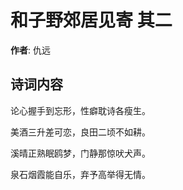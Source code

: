 # 和子野郊居见寄  其二

**作者**: 仇远

## 诗词内容

论心握手到忘形，性癖耽诗各瘦生。

美酒三升差可恋，良田二顷不如耕。

溪晴正熟眠鸥梦，门静那惊吠犬声。

泉石烟霞能自乐，弃予高举得无情。

